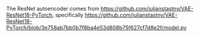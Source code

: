 
The ResNet autoencoder comes from https://github.com/julianstastny/VAE-ResNet18-PyTorch, specifically
https://github.com/julianstastny/VAE-ResNet18-PyTorch/blob/3e758ab7bb0b7f8ba4e53d808b75f627cf7d8e2f/model.py

